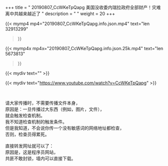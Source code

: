 +++
title = " 20190807_CcWKeTpQapg 美国没收委内瑞拉政府全部财产！灾难离中共越来越近了 "
description = "  "
weight = 20
+++

{{< mymp4 mp4="20190807_CcWKeTpQapg.info.json.mp4" 
text="len 32913299"
>}}

{{< mymp4x  mp4x="20190807_CcWKeTpQapg.info.json.25k.mp4"
text="len 5673813"
>}}


{{< mydiv text="" >}}
<br>

{{< mydiv text="https://www.youtube.com/watch?v=CcWKeTpQapg" >}}


<br>

请大家传播时，不需要传播文件本身，<br>
原因是：一旦传播过大东西（例如，图片，文件），<br>
就会触发检查机制。<br>
我不知道检查机制的触发条件。<br>
但是我知道，不会说你传一个没有敏感词的网络地址都检查，<br>
否则，检查员得累死。<br><br>
直接转发网址就可以了：<br>
原因是，这是程序员网站，<br>
共匪不敢封锁，墙内可以直接下载。


